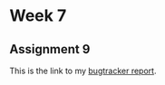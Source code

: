 # Week 7

## Assignment 9

This is the link to my [bugtracker report](https://github.com/hunter-college-cs-ossd/gutierrezjdr-bugtracker-exercise-01/blob/master/bugzilla_report.md).
